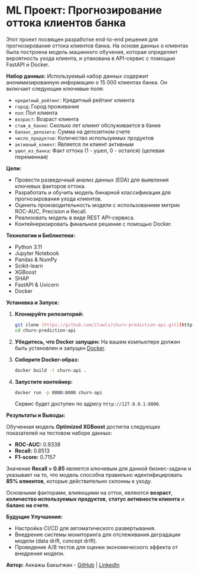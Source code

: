 # ML Проект: Прогнозирование оттока клиентов банка

Этот проект посвящен разработке end-to-end решения для прогнозирования оттока клиентов банка. На основе данных о клиентах была построена модель машинного обучения, которая определяет вероятность ухода клиента, и упакована в API-сервис с помощью FastAPI и Docker.

**Набор данных:**
Используемый набор данных содержит анонимизированную информацию о 15 000 клиентах банка. Он включает следующие ключевые поля:
- `кредитный_рейтинг`: Кредитный рейтинг клиента
- `город`: Город проживания
- `пол`: Пол клиента
- `возраст`: Возраст клиента
- `стаж_в_банке`: Сколько лет клиент обслуживается в банке
- `баланс_депозита`: Сумма на депозитном счете
- `число_продуктов`: Количество используемых продуктов
- `активный_клиент`: Является ли клиент активным
- `ушел_из_банка`: Факт оттока (1 - ушел, 0 - остался) (целевая переменная)

**Цели:**
- Провести разведочный анализ данных (EDA) для выявления ключевых факторов оттока.
- Разработать и обучить модель бинарной классификации для прогнозирования ухода клиентов.
- Оценить производительность модели с использованием метрик ROC-AUC, Precision и Recall.
- Реализовать модель в виде REST API-сервиса.
- Контейнеризировать финальное решение с помощью Docker.

**Технологии и Библиотеки:**
- Python 3.11
- Jupyter Notebook
- Pandas & NumPy
- Scikit-learn
- XGBoost
- SHAP
- FastAPI & Uvicorn
- Docker

**Установка и Запуск:**

1.  **Клонируйте репозиторий:**
    ```bash
    git clone [https://github.com/zlowlz/churn-prediction-api.git](https://github.com/zlowlz/churn-prediction-api.git)
    cd churn-prediction-api
    ```
2.  **Убедитесь, что Docker запущен:**
    На вашем компьютере должен быть установлен и запущен [Docker](https://www.docker.com/get-started).

3.  **Соберите Docker-образ:**
    ```bash
    docker build -t churn-api .
    ```
4.  **Запустите контейнер:**
    ```bash
    docker run -p 8000:8000 churn-api
    ```
    Сервис будет доступен по адресу `http://127.0.0.1:8000`.

**Результаты и Выводы:**

Обученная модель **Optimized XGBoost** достигла следующих показателей на тестовом наборе данных:
- **ROC-AUC:** 0.9338
- **Recall:** 0.8513
- **F1-score:** 0.7157

Значение **Recall = 0.85** является ключевым для данной бизнес-задачи и указывает на то, что модель способна правильно идентифицировать **85% клиентов**, которые действительно склонны к уходу.

Основными факторами, влияющими на отток, являются **возраст**, **количество используемых продуктов**, **статус активности клиента** и **баланс на счете**.

**Будущие Улучшения:**
- Настройка CI/CD для автоматического развертывания.
- Внедрение системы мониторинга для отслеживания деградации модели (data drift, concept drift).
- Проведение A/B тестов для оценки экономического эффекта от внедрения модели.

**Автор:**
Аккажы Бакытжан - [GitHub](https://github.com/zlowlz) | [LinkedIn](https://www.linkedin.com/in/bakytzhan-akkazhy/)
